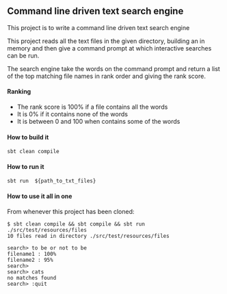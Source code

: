 ## Command line driven text search engine
 
This project is to write a command line driven text search engine

This project reads all the text files in the given directory, 
building an in memory and then give a command prompt at which interactive searches can be run.

The search engine take the words on the command prompt and return a list of the top 
matching file names in rank order and giving the rank score.

#### Ranking

- The rank score is 100% if a file contains all the words
- It is 0% if it contains none of the words
- It is between 0 and 100 when contains some of the words


#### How to build it 

```
sbt clean compile
```

#### How to run it 

```
sbt run  ${path_to_txt_files}
```

#### How to use it all in one 

From whenever this project has been cloned: 

```
$ sbt clean compile && sbt compile && sbt run  ./src/test/resources/files
10 files read in directory ./src/test/resources/files 

search> to be or not to be
filename1 : 100% 
filename2 : 95% 
search>
search> cats
no matches found 
search> :quit

```